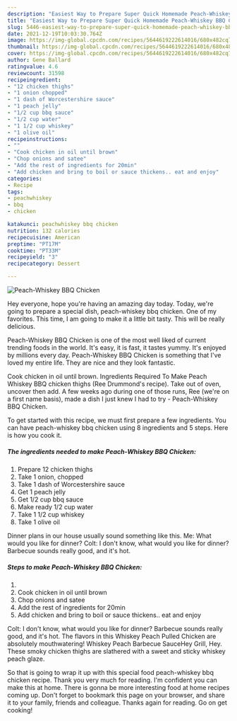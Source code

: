 ```yaml
---
description: "Easiest Way to Prepare Super Quick Homemade Peach-Whiskey BBQ Chicken"
title: "Easiest Way to Prepare Super Quick Homemade Peach-Whiskey BBQ Chicken"
slug: 5446-easiest-way-to-prepare-super-quick-homemade-peach-whiskey-bbq-chicken
date: 2021-12-19T10:03:30.764Z
image: https://img-global.cpcdn.com/recipes/5644619222614016/680x482cq70/peach-whiskey-bbq-chicken-recipe-main-photo.jpg
thumbnail: https://img-global.cpcdn.com/recipes/5644619222614016/680x482cq70/peach-whiskey-bbq-chicken-recipe-main-photo.jpg
cover: https://img-global.cpcdn.com/recipes/5644619222614016/680x482cq70/peach-whiskey-bbq-chicken-recipe-main-photo.jpg
author: Gene Ballard
ratingvalue: 4.6
reviewcount: 31598
recipeingredient:
- "12 chicken thighs"
- "1 onion chopped"
- "1 dash of Worcestershire sauce"
- "1 peach jelly"
- "1/2 cup bbq sauce"
- "1/2 cup water"
- "1 1/2 cup whiskey"
- "1 olive oil"
recipeinstructions:
- ""
- "Cook chicken in oil until brown"
- "Chop onions and satee"
- "Add the rest of ingredients for 20min"
- "Add chicken and bring to boil or sauce thickens.. eat and enjoy"
categories:
- Recipe
tags:
- peachwhiskey
- bbq
- chicken

katakunci: peachwhiskey bbq chicken 
nutrition: 132 calories
recipecuisine: American
preptime: "PT17M"
cooktime: "PT33M"
recipeyield: "3"
recipecategory: Dessert

---
```



![Peach-Whiskey BBQ Chicken](https://img-global.cpcdn.com/recipes/5644619222614016/680x482cq70/peach-whiskey-bbq-chicken-recipe-main-photo.jpg)

Hey everyone, hope you're having an amazing day today. Today, we're going to prepare a special dish, peach-whiskey bbq chicken. One of my favorites. This time, I am going to make it a little bit tasty. This will be really delicious.

Peach-Whiskey BBQ Chicken is one of the most well liked of current trending foods in the world. It's easy, it is fast, it tastes yummy. It's enjoyed by millions every day. Peach-Whiskey BBQ Chicken is something that I've loved my entire life. They are nice and they look fantastic.

Cook chicken in oil until brown. Ingredients Required To Make Peach Whiskey BBQ chicken thighs (Ree Drummond&#39;s recipe). Take out of oven, uncover then add. A few weeks ago during one of those runs, Ree (we&#39;re on a first name basis), made a dish I just knew I had to try - Peach-Whiskey BBQ Chicken.


To get started with this recipe, we must first prepare a few ingredients. You can have peach-whiskey bbq chicken using 8 ingredients and 5 steps. Here is how you cook it.

<!--inarticleads1-->

##### The ingredients needed to make Peach-Whiskey BBQ Chicken:

1. Prepare 12 chicken thighs
1. Take 1 onion, chopped
1. Take 1 dash of Worcestershire sauce
1. Get 1 peach jelly
1. Get 1/2 cup bbq sauce
1. Make ready 1/2 cup water
1. Take 1 1/2 cup whiskey
1. Take 1 olive oil


Dinner plans in our house usually sound something like this. Me: What would you like for dinner? Colt: I don&#39;t know, what would you like for dinner? Barbecue sounds really good, and it&#39;s hot. 

<!--inarticleads2-->

##### Steps to make Peach-Whiskey BBQ Chicken:

1. 
1. Cook chicken in oil until brown
1. Chop onions and satee
1. Add the rest of ingredients for 20min
1. Add chicken and bring to boil or sauce thickens.. eat and enjoy


Colt: I don&#39;t know, what would you like for dinner? Barbecue sounds really good, and it&#39;s hot. The flavors in this Whiskey Peach Pulled Chicken are absolutely mouthwatering! Whiskey Peach Barbecue SauceHey Grill, Hey. These smoky chicken thighs are slathered with a sweet and sticky whiskey peach glaze. 

So that is going to wrap it up with this special food peach-whiskey bbq chicken recipe. Thank you very much for reading. I'm confident you can make this at home. There is gonna be more interesting food at home recipes coming up. Don't forget to bookmark this page on your browser, and share it to your family, friends and colleague. Thanks again for reading. Go on get cooking!
